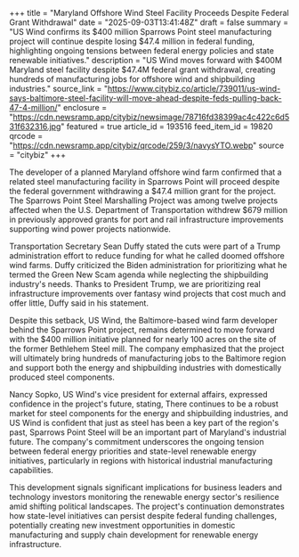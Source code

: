 +++
title = "Maryland Offshore Wind Steel Facility Proceeds Despite Federal Grant Withdrawal"
date = "2025-09-03T13:41:48Z"
draft = false
summary = "US Wind confirms its $400 million Sparrows Point steel manufacturing project will continue despite losing $47.4 million in federal funding, highlighting ongoing tensions between federal energy policies and state renewable initiatives."
description = "US Wind moves forward with $400M Maryland steel facility despite $47.4M federal grant withdrawal, creating hundreds of manufacturing jobs for offshore wind and shipbuilding industries."
source_link = "https://www.citybiz.co/article/739011/us-wind-says-baltimore-steel-facility-will-move-ahead-despite-feds-pulling-back-47-4-million/"
enclosure = "https://cdn.newsramp.app/citybiz/newsimage/78716fd38399ac4c422c6d531f632316.jpg"
featured = true
article_id = 193516
feed_item_id = 19820
qrcode = "https://cdn.newsramp.app/citybiz/qrcode/259/3/navysYTO.webp"
source = "citybiz"
+++

<p>The developer of a planned Maryland offshore wind farm confirmed that a related steel manufacturing facility in Sparrows Point will proceed despite the federal government withdrawing a $47.4 million grant for the project. The Sparrows Point Steel Marshalling Project was among twelve projects affected when the U.S. Department of Transportation withdrew $679 million in previously approved grants for port and rail infrastructure improvements supporting wind power projects nationwide.</p><p>Transportation Secretary Sean Duffy stated the cuts were part of a Trump administration effort to reduce funding for what he called doomed offshore wind farms. Duffy criticized the Biden administration for prioritizing what he termed the Green New Scam agenda while neglecting the shipbuilding industry's needs. Thanks to President Trump, we are prioritizing real infrastructure improvements over fantasy wind projects that cost much and offer little, Duffy said in his statement.</p><p>Despite this setback, US Wind, the Baltimore-based wind farm developer behind the Sparrows Point project, remains determined to move forward with the $400 million initiative planned for nearly 100 acres on the site of the former Bethlehem Steel mill. The company emphasized that the project will ultimately bring hundreds of manufacturing jobs to the Baltimore region and support both the energy and shipbuilding industries with domestically produced steel components.</p><p>Nancy Sopko, US Wind's vice president for external affairs, expressed confidence in the project's future, stating, There continues to be a robust market for steel components for the energy and shipbuilding industries, and US Wind is confident that just as steel has been a key part of the region's past, Sparrows Point Steel will be an important part of Maryland's industrial future. The company's commitment underscores the ongoing tension between federal energy priorities and state-level renewable energy initiatives, particularly in regions with historical industrial manufacturing capabilities.</p><p>This development signals significant implications for business leaders and technology investors monitoring the renewable energy sector's resilience amid shifting political landscapes. The project's continuation demonstrates how state-level initiatives can persist despite federal funding challenges, potentially creating new investment opportunities in domestic manufacturing and supply chain development for renewable energy infrastructure.</p>